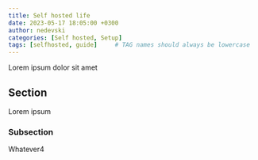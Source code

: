 ```yaml
---
title: Self hosted life
date: 2023-05-17 18:05:00 +0300
author: nedevski
categories: [Self hosted, Setup]
tags: [selfhosted, guide]     # TAG names should always be lowercase
---
```


Lorem ipsum dolor sit amet

## Section

Lorem ipsum

### Subsection

Whatever4
